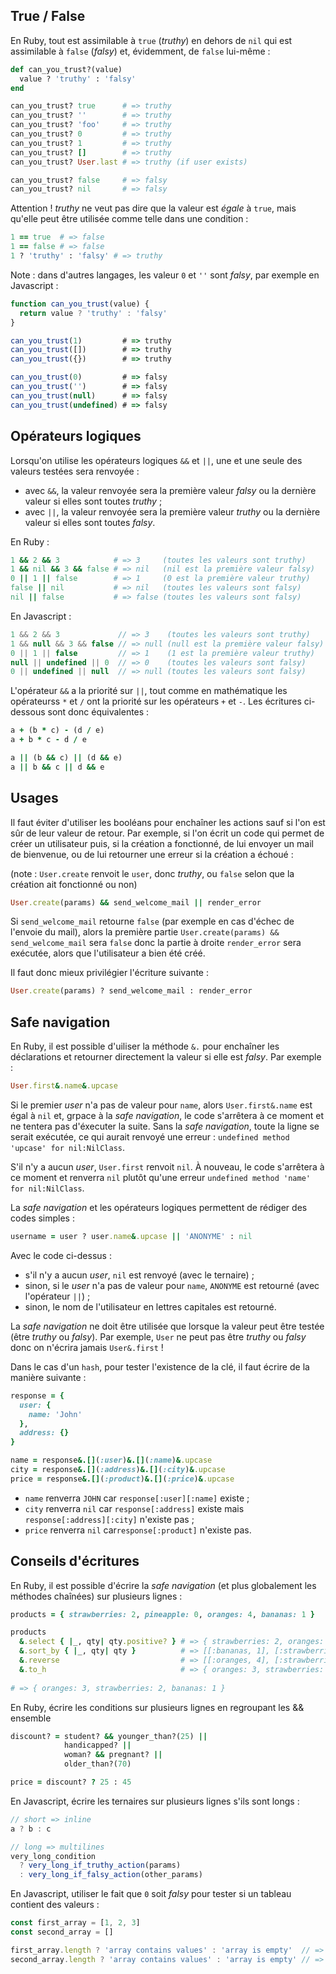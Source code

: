 ## True / False

En Ruby, tout est assimilable à `true` (*truthy*) en dehors de `nil` qui est assimilable à `false` (*falsy*) et, évidemment, de `false` lui-même :

```ruby
def can_you_trust?(value)
  value ? 'truthy' : 'falsy'
end

can_you_trust? true      # => truthy
can_you_trust? ''        # => truthy
can_you_trust? 'foo'     # => truthy
can_you_trust? 0         # => truthy
can_you_trust? 1         # => truthy
can_you_trust? []        # => truthy
can_you_trust? User.last # => truthy (if user exists)

can_you_trust? false     # => falsy
can_you_trust? nil       # => falsy
```

Attention ! *truthy* ne veut pas dire que la valeur est *égale* à `true`, mais qu'elle peut être utilisée comme telle dans une condition :

```ruby
1 == true  # => false
1 == false # => false
1 ? 'truthy' : 'falsy' # => truthy
```

Note : dans d'autres langages, les valeur `0` et `''` sont *falsy*, par exemple en Javascript :

```js
function can_you_trust(value) {
  return value ? 'truthy' : 'falsy'
}

can_you_trust(1)         # => truthy
can_you_trust([])        # => truthy
can_you_trust({})        # => truthy

can_you_trust(0)         # => falsy
can_you_trust('')        # => falsy
can_you_trust(null)      # => falsy
can_you_trust(undefined) # => falsy
```

## Opérateurs logiques

Lorsqu'on utilise les opérateurs logiques `&&` et `||`, une et une seule des valeurs testées sera renvoyée :
* avec `&&`, la valeur renvoyée sera la première valeur *falsy* ou la dernière valeur si elles sont toutes *truthy* ;
* avec `||`, la valeur renvoyée sera la première valeur *truthy* ou la dernière valeur si elles sont toutes *falsy*.

En Ruby :

```ruby
1 && 2 && 3            # => 3     (toutes les valeurs sont truthy)
1 && nil && 3 && false # => nil   (nil est la première valeur falsy)
0 || 1 || false        # => 1     (0 est la première valeur truthy)
false || nil           # => nil   (toutes les valeurs sont falsy)
nil || false           # => false (toutes les valeurs sont falsy)
```

En Javascript :

```js
1 && 2 && 3             // => 3    (toutes les valeurs sont truthy)
1 && null && 3 && false // => null (null est la première valeur falsy)
0 || 1 || false         // => 1    (1 est la première valeur truthy)
null || undefined || 0  // => 0    (toutes les valeurs sont falsy)
0 || undefined || null  // => null (toutes les valeurs sont falsy)
```

L'opérateur `&&` a la priorité sur `||`, tout comme en mathématique les opérateurss `*` et `/` ont la priorité sur les opérateurs `+` et `-`. Les écritures ci-dessous sont donc équivalentes :

```ruby
a + (b * c) - (d / e)
a + b * c - d / e

a || (b && c) || (d && e)
a || b && c || d && e
```

## Usages

Il faut éviter d'utiliser les booléans pour enchaîner les actions sauf si l'on est sûr de leur valeur de retour. Par exemple, si l'on écrit un code qui permet de créer un utilisateur puis, si la création a fonctionné, de lui envoyer un mail de bienvenue, ou de lui retourner une erreur si la création a échoué :

(note : `User.create` renvoit le `user`, donc *truthy*, ou `false` selon que la création ait fonctionné ou non)

```ruby
User.create(params) && send_welcome_mail || render_error
```

Si `send_welcome_mail` retourne `false` (par exemple en cas d'échec de l'envoie du mail), alors la première partie `User.create(params) && send_welcome_mail` sera `false` donc la partie à droite `render_error` sera exécutée, alors que l'utilisateur a bien été créé.

Il faut donc mieux privilégier l'écriture suivante :

```ruby
User.create(params) ? send_welcome_mail : render_error
```

## Safe navigation

En Ruby, il est possible d'uiliser la méthode `&.` pour enchaîner les déclarations et retourner directement la valeur si elle est *falsy*. Par exemple :

```ruby
User.first&.name&.upcase
```

Si le premier *user* n'a pas de valeur pour `name`, alors `User.first&.name` est égal à `nil` et, grpace à la *safe navigation*, le code s'arrêtera à ce moment et ne tentera pas d'éxecuter la suite. Sans la *safe navigation*, toute la ligne se serait exécutée, ce qui aurait renvoyé une erreur : `undefined method 'upcase' for nil:NilClass`.

S'il n'y a aucun *user*, `User.first` renvoit `nil`. À nouveau, le code s'arrêtera à ce moment et renverra `nil` plutôt qu'une erreur `undefined method 'name' for nil:NilClass`.

La *safe navigation* et les opérateurs logiques permettent de rédiger des codes simples :

```ruby
username = user ? user.name&.upcase || 'ANONYME' : nil
```

Avec le code ci-dessus :
* s'il n'y a aucun *user*, `nil` est renvoyé (avec le ternaire) ;
* sinon, si le *user* n'a pas de valeur pour `name`, `ANONYME` est retourné (avec l'opérateur `||`) ;
* sinon, le nom de l'utilisateur en lettres capitales est retourné.

La *safe navigation* ne doit être utilisée que lorsque la valeur peut être testée (être *truthy* ou *falsy*). Par exemple, `User` ne peut pas être *truthy* ou *falsy* donc on n'écrira jamais `User&.first` !

Dans le cas d'un `hash`, pour tester l'existence de la clé, il faut écrire de la manière suivante :

```ruby
response = {
  user: {
    name: 'John'
  },
  address: {}
}

name = response&.[](:user)&.[](:name)&.upcase
city = response&.[](:address)&.[](:city)&.upcase
price = response&.[](:product)&.[](:price)&.upcase
```

* `name` renverra `JOHN` car `response[:user][:name]` existe ;
* `city` renverra `nil` car `response[:address]` existe mais `response[:address][:city]` n'existe pas ;
* `price` renverra `nil` car`response[:product]` n'existe pas.

## Conseils d'écritures

En Ruby, il est possible d'écrire la *safe navigation* (et plus globalement les méthodes chaînées) sur plusieurs lignes :

```ruby
products = { strawberries: 2, pineapple: 0, oranges: 4, bananas: 1 }

products
  &.select { |_, qty| qty.positive? } # => { strawberries: 2, oranges: 4, bananas: 1 }
  &.sort_by { |_, qty| qty }          # => [[:bananas, 1], [:strawberries, 2], [:oranges, 4]]
  &.reverse                           # => [[:oranges, 4], [:strawberries, 2], [:bananas, 1]]
  &.to_h                              # => { oranges: 3, strawberries: 2, bananas: 1 }
  
# => { oranges: 3, strawberries: 2, bananas: 1 }
```

En Ruby, écrire les conditions sur plusieurs lignes en regroupant les && ensemble

```ruby
discount? = student? && younger_than?(25) ||
            handicapped? ||
            woman? && pregnant? ||
            older_than?(70)

price = discount? ? 25 : 45
```

En Javascript, écrire les ternaires sur plusieurs lignes s'ils sont longs :

```js
// short => inline
a ? b : c

// long => multilines
very_long_condition
  ? very_long_if_truthy_action(params)
  : very_long_if_falsy_action(other_params)
```

En Javascript, utiliser le fait que `0` soit *falsy* pour tester si un tableau contient des valeurs :

```js
const first_array = [1, 2, 3]
const second_array = []

first_array.length ? 'array contains values' : 'array is empty'  // => array contains values
second_array.length ? 'array contains values' : 'array is empty' // => array is empty
```
